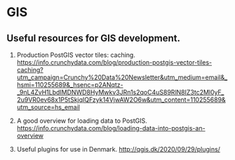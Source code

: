 # GIS

## Useful resources for GIS development.

1. Production PostGIS vector tiles: caching. https://info.crunchydata.com/blog/production-postgis-vector-tiles-caching?utm_campaign=Crunchy%20Data%20Newsletter&utm_medium=email&_hsmi=110255689&_hsenc=p2ANqtz-_9nL4ZvH1LbdIMDNWD8HyMwkv3JRn1s2qoC4uS89RlN8IZ3tc2Ml0yF_2u9VR0ev68x1P5tSkjqIQFzyk14VjwAW2O6w&utm_content=110255689&utm_source=hs_email


2. A good overview for loading data to PostGIS. https://info.crunchydata.com/blog/loading-data-into-postgis-an-overview

3. Useful plugins for use in Denmark. http://qgis.dk/2020/09/29/plugins/
